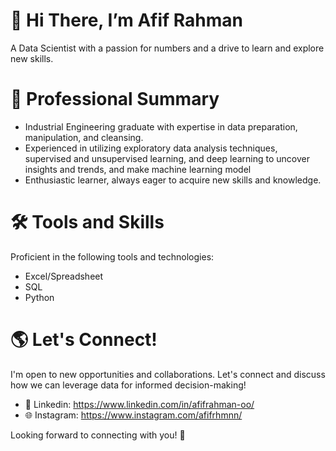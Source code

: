 # 👋 Hi There, I’m Afif Rahman
A Data Scientist with a passion for numbers and a drive to learn and explore new skills.

# 💼 Professional Summary
- Industrial Engineering graduate with expertise in data preparation, manipulation, and cleansing.
- Experienced in utilizing exploratory data analysis techniques, supervised and unsupervised learning, and deep learning to uncover insights and trends, and make machine learning model
- Enthusiastic learner, always eager to acquire new skills and knowledge.

# 🛠️ Tools and Skills
Proficient in the following tools and technologies:

- Excel/Spreadsheet
- SQL
- Python

# 🌎 Let's Connect!
I'm open to new opportunities and collaborations. Let's connect and discuss how we can leverage data for informed decision-making!

- 💼 Linkedin: https://www.linkedin.com/in/afifrahman-oo/
- 🌐 Instagram: https://www.instagram.com/afifrhmnn/

Looking forward to connecting with you! 🌟
